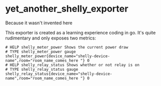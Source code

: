 # yet_another_shelly_exporter
Because it wasn't invented here


This exporter is created as a learning experience coding in go. It's quite rudimentary and only exposes two metrics:

```
# HELP shelly_meter_power Shows the current power draw
# TYPE shelly_meter_power gauge
shelly_meter_power{device_name="shelly-device-name",room="room_name_comes_here "} 0
# HELP shelly_relay_status Shows whether or not relay is on
# TYPE shelly_relay_status gauge
shelly_relay_status{device_name="shelly-device-name",room="room_name_comes_here "} 0
```
